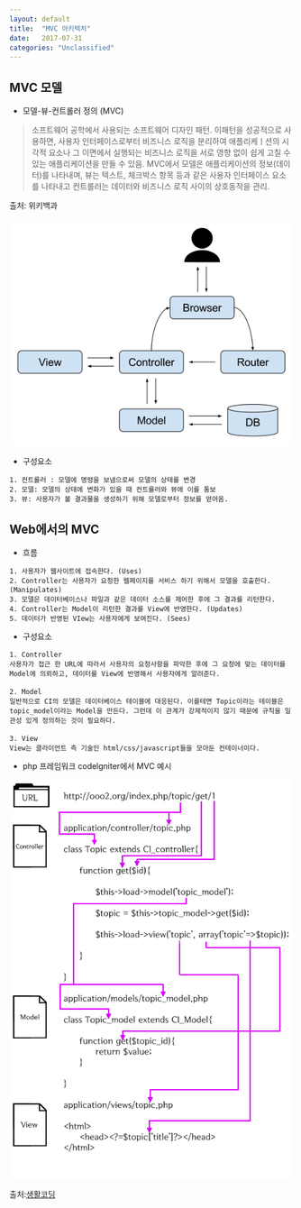 ```yaml
---
layout: default
title:  "MVC 아키텍처"
date:   2017-07-31 
categories: "Unclassified"
---
```


## MVC 모델
* 모델-뷰-컨트롤러 정의 (MVC)
> 소프트웨어 공학에서 사용되는 소프트웨어 디자인 패턴. 이패턴을 성공적으로 사용하면, 사용자 인터페이스로부터 비즈니스 로직을 분리하여 
애플리케ㅣ션의 시각적 요소나 그 이면에서 실행되는 비즈니스 로직을 서로 영향 없이 쉽게 고칠 수 있는 애플리케이션을 만들 수 있음.
 MVC에서 모델은 애플리케이션의 정보(데이터)를 나타내며, 뷰는 텍스트, 체크박스 항목 등과 같은 사용자 인터페이스 요소를 나타내고 
 컨트롤러는 데이터와 비즈니스 로직 사이의 상호동작을 관리. 

출처: 위키백과

<div style="text-align: center;">
<img src="/image/MVC_1.png" style="display:inline-block">
</div>


* 구성요소

```
1. 컨트롤러 : 모델에 명령을 보냄으로써 모델의 상태를 변경
2. 모델: 모델의 상태에 변화가 있을 때 컨트롤러와 뷰에 이를 통보
3. 뷰: 사용자가 볼 결과물을 생성하기 위해 모델로부터 정보를 얻어옴.
```

## Web에서의 MVC
  
* 흐름

```
1. 사용자가 웹사이트에 접속한다. (Uses)
2. Controller는 사용자가 요청한 웹페이지를 서비스 하기 위해서 모델을 호출한다. (Manipulates)
3. 모델은 데이터베이스나 파일과 같은 데이터 소스를 제어한 후에 그 결과를 리턴한다.
4. Controller는 Model이 리턴한 결과를 View에 반영한다. (Updates)
5. 데이터가 반영된 VIew는 사용자에게 보여진다. (Sees)
```
  
  
* 구성요소
  
```
1. Controller
사용자가 접근 한 URL에 따라서 사용자의 요청사항을 파악한 후에 그 요청에 맞는 데이터를 Model에 의뢰하고, 데이터를 View에 반영해서 사용자에게 알려준다. 
  
2. Model
일반적으로 CI의 모델은 데이터베이스 테이블에 대응된다. 이를테면 Topic이라는 테이블은 topic_model이라는 Model을 만든다. 그런데 이 관계가 강제적이지 않기 때문에 규칙을 일관성 있게 정의하는 것이 필요하다.
  
3. View
View는 클라이언트 측 기술인 html/css/javascript들을 모아둔 컨테이너이다. 
```


* php 프레임워크 codelgniter에서 MVC 예시

<div style="text-align: center;">
<img src="/image/MVC_2.png" style="display:inline-block">
</div>

출처:[생활코딩](https://opentutorials.org/course/697/3828)